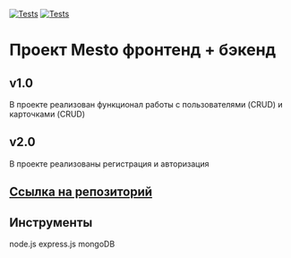 [![Tests](../../actions/workflows/tests-13-sprint.yml/badge.svg)](../../actions/workflows/tests-13-sprint.yml) [![Tests](../../actions/workflows/tests-14-sprint.yml/badge.svg)](../../actions/workflows/tests-14-sprint.yml)
# Проект Mesto фронтенд + бэкенд

## v1.0

В проекте реализован функционал работы с пользователями (CRUD) и карточками (CRUD)

## v2.0

В проекте реализованы регистрация и авторизация

## [Ссылка на репозиторий](https://github.com/EvgSidDev/express-mesto-gha)

## Инструменты

node.js
express.js
mongoDB 
